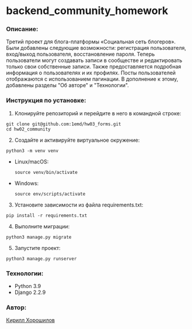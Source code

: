 # backend_community_homework

### Описание:
Третий проект для блога-платформы «Социальная сеть блогеров». Были добавлены следующие возможности: регистрация пользователя, вход/выход пользователя, восстановление пароля. Теперь пользователи могут создавать записи в сообществе и редактировать только свои собственные записи. Также предоставляется подробная информация о пользователях и их профилях. Посты пользователей отображаются с использованием пагинации. В дополнение к этому, добавлены разделы "Об авторе" и "Технологии".

### Инструкция по установке:

1. Клонируйте репозиторий и перейдите в него в командной строке:
  ```
  git clone git@github.com:1emd/hw03_forms.git
  cd hw02_community
  ```
2. Создайте и активируйте виртуальное окружение:
  ```
  python3 -m venv venv
  ```
- Linux/macOS:

  ```
  source venv/bin/activate
  ```

- Windows:
  ```
  source env/scripts/activate
  ```

3. Установите зависимости из файла requirements.txt:
  ```
  pip install -r requirements.txt
  ```

4. Выполните миграции:
  ```
  python3 manage.py migrate
  ```

5. Запустите проект:
  ```
  python3 manage.py runserver
  ```

### Технологии:

- Python 3.9
- Django 2.2.9

### Автор:
[Кирилл Хорошилов](https://github.com/1emd)
